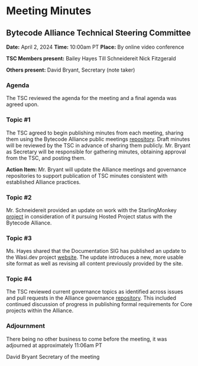 # Meeting Minutes
## Bytecode Alliance Technical Steering Committee
**Date:** April 2, 2024
**Time:** 10:00am PT
**Place:**	By online video conference

**TSC Members present:**
Bailey Hayes
Till Schneidereit
Nick Fitzgerald

**Others present:**
David Bryant, Secretary (note taker)

### Agenda
The TSC reviewed the agenda for the meeting and a final agenda was agreed upon.

### Topic #1
The TSC agreed to begin publishing minutes from each meeting, sharing them using the Bytecode Alliance public meetings [repository](https://github.com/bytecodealliance/meetings).  Draft minutes will be reviewed by the TSC in advance of sharing them publicly.  Mr. Bryant as Secretary will be responsible for gathering minutes, obtaining approval from the TSC, and posting them.

**Action Item:** Mr. Bryant will update the Alliance meetings and governance repositories to support publication of TSC minutes consistent with established Alliance practices.

### Topic #2
Mr. Schneidereit provided an update on work with the StarlingMonkey [project](https://github.com/guybedford/StarlingMonkey/tree/main) in consideration of it pursuing Hosted Project status with the Bytecode Alliance.

### Topic #3
Ms. Hayes shared that the Documentation SIG has published an update to the Wasi.dev project [website](https://). The update introduces a new, more usable site format as well as revising all content previously provided by the site.

### Topic #4
The TSC reviewed current governance topics as identified across issues and pull requests in the Alliance governance [repository](https://github.com/bytecodealliance/governance).  This included continued discussion of progress in publishing formal requirements for Core projects within the Alliance.

### Adjournment
There being no other business to come before the meeting, it was adjourned at approximately 11:06am PT

David Bryant
Secretary of the meeting
